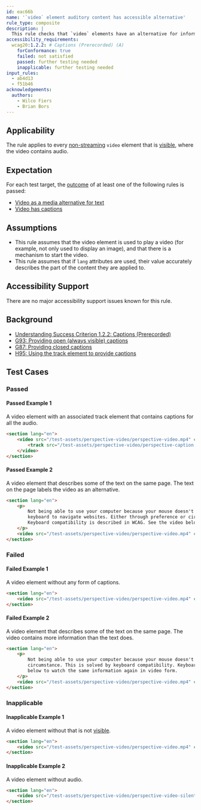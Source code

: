```yaml
---
id: eac66b
name: '`video` element auditory content has accessible alternative'
rule_type: composite
description: |
  This rule checks that `video` elements have an alternative for information conveyed through audio.
accessibility_requirements:
  wcag20:1.2.2: # Captions (Prerecorded) (A)
    forConformance: true
    failed: not satisfied
    passed: further testing needed
    inapplicable: further testing needed
input_rules:
  - ab4d13
  - f51b46
acknowledgements:
  authors:
    - Wilco Fiers
    - Brian Bors
---
```


## Applicability

The rule applies to every [non-streaming](#non-streaming-media-element) `video` element that is [visible][], where the video contains audio.

## Expectation

For each test target, the [outcome](#outcome) of at least one of the following rules is passed:

- [Video as a media alternative for text](https://act-rules.github.io/rules/ab4d13)
- [Video has captions](https://act-rules.github.io/rules/f51b46)

## Assumptions

- This rule assumes that the video element is used to play a video (for example, not only used to display an image), and that there is a mechanism to start the video.
- This rule assumes that if `lang` attributes are used, their value accurately describes the part of the content they are applied to.

## Accessibility Support

There are no major accessibility support issues known for this rule.

## Background

- [Understanding Success Criterion 1.2.2: Captions (Prerecorded)](https://www.w3.org/WAI/WCAG21/Understanding/captions-prerecorded)
- [G93: Providing open (always visible) captions](https://www.w3.org/WAI/WCAG21/Techniques/general/G93)
- [G87: Providing closed captions](https://www.w3.org/WAI/WCAG21/Techniques/general/G87)
- [H95: Using the track element to provide captions](https://www.w3.org/WAI/WCAG21/Techniques/html/H95)

## Test Cases

### Passed

#### Passed Example 1

A video element with an associated track element that contains captions for all the audio.

```html
<section lang="en">
	<video src="/test-assets/perspective-video/perspective-video.mp4" controls>
		<track src="/test-assets/perspective-video/perspective-caption.vtt" kind="captions" />
	</video>
</section>
```

#### Passed Example 2

A video element that describes some of the text on the same page. The text on the page labels the video as an alternative.

```html
<section lang="en">
	<p>
		Not being able to use your computer because your mouse doesn't work, is frustrating. Many people use only the
		keyboard to navigate websites. Either through preference or circumstance. This is solved by keyboard compatibility.
		Keyboard compatibility is described in WCAG. See the video below to watch the same information again in video form.
	</p>
	<video src="/test-assets/perspective-video/perspective-video.mp4" controls></video>
</section>
```

### Failed

#### Failed Example 1

A video element without any form of captions.

```html
<section lang="en">
	<video src="/test-assets/perspective-video/perspective-video.mp4" controls></video>
</section>
```

#### Failed Example 2

A video element that describes some of the text on the same page. The video contains more information than the text does.

```html
<section lang="en">
	<p>
		Not being able to use your computer because your mouse doesn't work, is frustrating. Either through preference or
		circumstance. This is solved by keyboard compatibility. Keyboard compatibility is described in WCAG. See the video
		below to watch the same information again in video form.
	</p>
	<video src="/test-assets/perspective-video/perspective-video.mp4" controls></video>
</section>
```

### Inapplicable

#### Inapplicable Example 1

A video element without that is not [visible][].

```html
<section lang="en">
	<video src="/test-assets/perspective-video/perspective-video.mp4" controls style="display: none;"></video>
</section>
```

#### Inapplicable Example 2

A video element without audio.

```html
<section lang="en">
	<video src="/test-assets/perspective-video/perspective-video-silent.mp4" controls></video>
</section>
```

[visible]: #visible 'Definition of visible'

